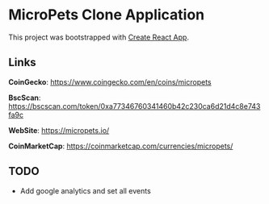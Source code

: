# MicroPets Clone Application

This project was bootstrapped with [Create React App](https://github.com/facebook/create-react-app).

## Links

**CoinGecko**: 
https://www.coingecko.com/en/coins/micropets

**BscScan**: 
https://bscscan.com/token/0xa77346760341460b42c230ca6d21d4c8e743fa9c

**WebSite**: 
https://micropets.io/

**CoinMarketCap**: 
https://coinmarketcap.com/currencies/micropets/

## TODO

* Add google analytics and set all events
